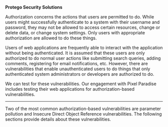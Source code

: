 **Protego Security Solutions**

Authorization concerns the actions that users are permitted to do. While users might successfully authenticate to a system with their username and password, they may not be allowed to access certain resources, change or delete data, or change system settings. Only users with appropriate authorization are allowed to do these things.

Users of web applications are frequently able to interact with the application without being authenticated. It is assumed that these users are only authorized to do normal user actions like submitting search queries, adding comments, registering for email notifications, etc. However, there are vulnerabilities that enable unauthenticated users to do things that only authenticated system administrators or developers are authorized to do.

We can test for these vulnerabilities. Our engagement with Pixel Paradise includes testing their web applications for authorization-based vulnerabilities.

---

Two of the most common authorization-based vulnerabilities are parameter pollution and Insecure Direct Object Reference vulnerabilities. The following sections provide details about these vulnerabilities.

